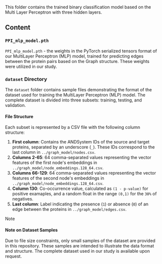 This folder contains the trained binary classification model based on the Multi Layer Perceptron with three hidden layers.

## Content

### `PPI_mlp_model.pth`
`PPI_mlp_model.pth` - the weights in the PyTorch serialized tensors format of our MultiLayer Perceptron (MLP) model, trained for predicting edges between the protein pairs based on the Graph structure. These weights were utilized in our study.

### `dataset` Directory

The `dataset` folder contains sample files demonstrating the format of the dataset used for training the MultiLayer Perceptron (MLP) model. The complete dataset is divided into three subsets: training, testing, and validation.

#### File Structure
Each subset is represented by a CSV file with the following column structure:

1. **First column**: Contains the ANDSystem IDs of the source and target proteins, separated by an underscore (`_`). These IDs correspond to the last column in `../graph_model/nodes.csv`.
2. **Columns 2-65**: 64 comma-separated values representing the vector features of the first node's embeddings in `../graph_model/node_embeddings.128_64.csv`.
3. **Columns 66-129**: 64 comma-separated values representing the vector features of the second node's embeddings in `../graph_model/node_embeddings.128_64.csv`.
4. **Column 130**: Co-occurrence value, calculated as `(1 - p-value)` for positive examaples, and a random float in the range `(0,1)` for the `30%` of negatives.
5. **Last column**: Label indicating the presence (`1`) or absence (`0`) of an edge between the proteins in `../graph_model/edges.csv`.

> [!NOTE]
> #### Note on Dataset Samples
> Due to file size constraints, only small samples of the dataset are provided in this repository. These samples are intended to illustrate the data format and structure. The complete dataset used in our study is available upon request.
